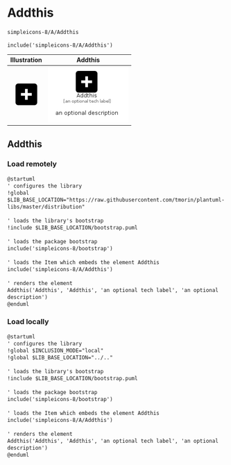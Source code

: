 # Addthis


```text
simpleicons-8/A/Addthis
```

```text
include('simpleicons-8/A/Addthis')
```



| Illustration | Addthis |
| :---: | :---: |
| ![illustration for Illustration](../../simpleicons-8/A/Addthis.png) | ![illustration for Addthis](../../simpleicons-8/A/Addthis.Local.png) |




## Addthis

### Load remotely
```plantuml
@startuml
' configures the library
!global $LIB_BASE_LOCATION="https://raw.githubusercontent.com/tmorin/plantuml-libs/master/distribution"

' loads the library's bootstrap
!include $LIB_BASE_LOCATION/bootstrap.puml

' loads the package bootstrap
include('simpleicons-8/bootstrap')

' loads the Item which embeds the element Addthis
include('simpleicons-8/A/Addthis')

' renders the element
Addthis('Addthis', 'Addthis', 'an optional tech label', 'an optional description')
@enduml
```

### Load locally
```plantuml
@startuml
' configures the library
!global $INCLUSION_MODE="local"
!global $LIB_BASE_LOCATION="../.."

' loads the library's bootstrap
!include $LIB_BASE_LOCATION/bootstrap.puml

' loads the package bootstrap
include('simpleicons-8/bootstrap')

' loads the Item which embeds the element Addthis
include('simpleicons-8/A/Addthis')

' renders the element
Addthis('Addthis', 'Addthis', 'an optional tech label', 'an optional description')
@enduml
```

